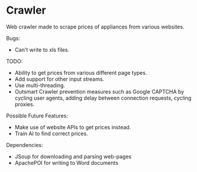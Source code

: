 # Crawler
Web crawler made to scrape prices of appliances from various websites.


Bugs:

 - Can't write to xls files.
 
    
TODO: 

- Ability to get prices from various different page types.
- Add support for other input streams.
- Use multi-threading.
- Outsmart Crawler prevention measures such as Google CAPTCHA by cycling user agents, adding delay between connection requests, cycling proxies.


Possible Future Features:

- Make use of website APIs to get prices instead.
- Train AI to find correct prices.


Dependencies:

- JSoup for downloading and parsing web-pages
- ApachePOI for writing to Word documents

